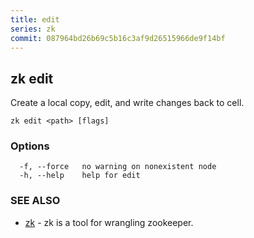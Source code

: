 ```yaml
---
title: edit
series: zk
commit: 087964bd26b69c5b16c3af9d26515966de9f14bf
---
```

## zk edit

Create a local copy, edit, and write changes back to cell.

```
zk edit <path> [flags]
```

### Options

```
  -f, --force   no warning on nonexistent node
  -h, --help    help for edit
```

### SEE ALSO

* [zk](../)	 - zk is a tool for wrangling zookeeper.


